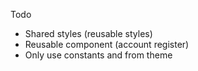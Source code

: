Todo

- Shared styles (reusable styles)
- Reusable component (account register)
- Only use constants and from theme
